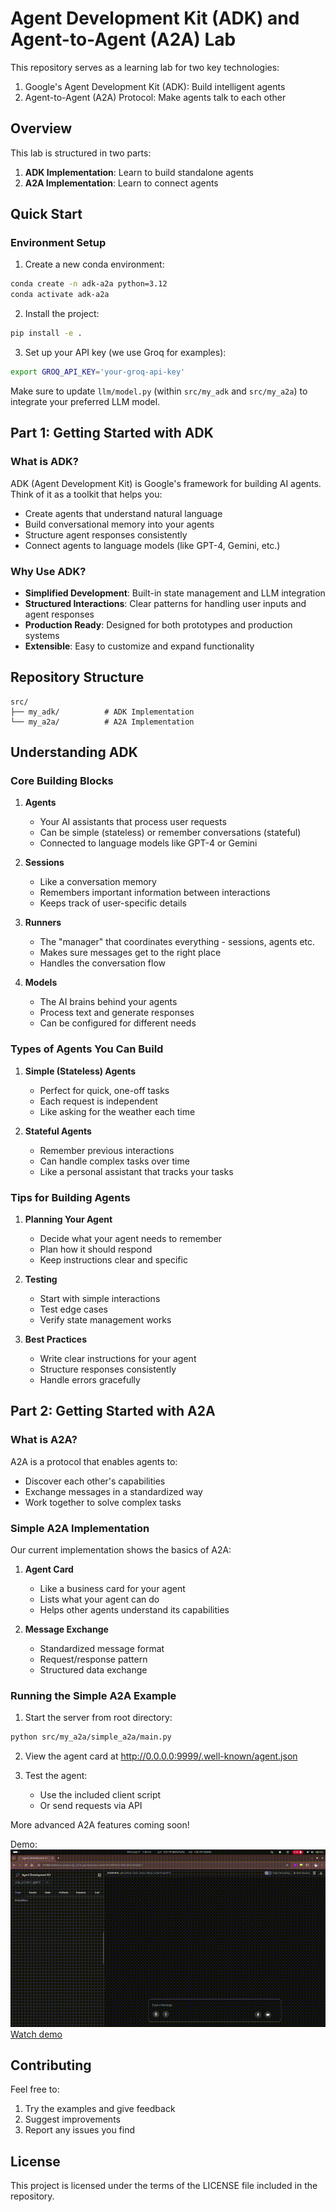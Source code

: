 # Agent Development Kit (ADK) and Agent-to-Agent (A2A) Lab

This repository serves as a learning lab for two key technologies:
1. Google's Agent Development Kit (ADK): Build intelligent agents
2. Agent-to-Agent (A2A) Protocol: Make agents talk to each other

## Overview

This lab is structured in two parts:
1. **ADK Implementation**: Learn to build standalone agents
2. **A2A Implementation**: Learn to connect agents

## Quick Start

### Environment Setup

1. Create a new conda environment:
```bash
conda create -n adk-a2a python=3.12
conda activate adk-a2a
```

2. Install the project:
```bash
pip install -e .
```

3. Set up your API key (we use Groq for examples):
```bash
export GROQ_API_KEY='your-groq-api-key'
```
Make sure to update `llm/model.py` (within `src/my_adk` and `src/my_a2a`) to integrate your preferred LLM model.

## Part 1: Getting Started with ADK

### What is ADK?

ADK (Agent Development Kit) is Google's framework for building AI agents. Think of it as a toolkit that helps you:
- Create agents that understand natural language
- Build conversational memory into your agents
- Structure agent responses consistently
- Connect agents to language models (like GPT-4, Gemini, etc.)

### Why Use ADK?

- **Simplified Development**: Built-in state management and LLM integration
- **Structured Interactions**: Clear patterns for handling user inputs and agent responses
- **Production Ready**: Designed for both prototypes and production systems
- **Extensible**: Easy to customize and expand functionality

## Repository Structure

```
src/
├── my_adk/          # ADK Implementation 
└── my_a2a/          # A2A Implementation 
```

## Understanding ADK

### Core Building Blocks

1. **Agents**
   - Your AI assistants that process user requests
   - Can be simple (stateless) or remember conversations (stateful)
   - Connected to language models like GPT-4 or Gemini

2. **Sessions**
   - Like a conversation memory
   - Remembers important information between interactions
   - Keeps track of user-specific details

3. **Runners**
   - The "manager" that coordinates everything - sessions, agents etc.
   - Makes sure messages get to the right place
   - Handles the conversation flow

4. **Models**
   - The AI brains behind your agents
   - Process text and generate responses
   - Can be configured for different needs

### Types of Agents You Can Build

1. **Simple (Stateless) Agents**
   - Perfect for quick, one-off tasks
   - Each request is independent
   - Like asking for the weather each time

2. **Stateful Agents**
   - Remember previous interactions
   - Can handle complex tasks over time
   - Like a personal assistant that tracks your tasks

### Tips for Building Agents

1. **Planning Your Agent**
   - Decide what your agent needs to remember
   - Plan how it should respond
   - Keep instructions clear and specific

2. **Testing**
   - Start with simple interactions
   - Test edge cases
   - Verify state management works

3. **Best Practices**
   - Write clear instructions for your agent
   - Structure responses consistently
   - Handle errors gracefully

## Part 2: Getting Started with A2A

### What is A2A?

A2A is a protocol that enables agents to:
- Discover each other's capabilities
- Exchange messages in a standardized way
- Work together to solve complex tasks

### Simple A2A Implementation

Our current implementation shows the basics of A2A:

1. **Agent Card**
   - Like a business card for your agent
   - Lists what your agent can do
   - Helps other agents understand its capabilities

2. **Message Exchange**
   - Standardized message format
   - Request/response pattern
   - Structured data exchange

### Running the Simple A2A Example

1. Start the server from root directory:
```bash
python src/my_a2a/simple_a2a/main.py
```

2. View the agent card at http://0.0.0.0:9999/.well-known/agent.json

3. Test the agent:
   - Use the included client script
   - Or send requests via API

More advanced A2A features coming soon!

Demo:
![Demo](demo/demo.gif)
[Watch demo](demo/demo.webm)

## Contributing

Feel free to:
1. Try the examples and give feedback
2. Suggest improvements
3. Report any issues you find

## License

This project is licensed under the terms of the LICENSE file included in the repository.